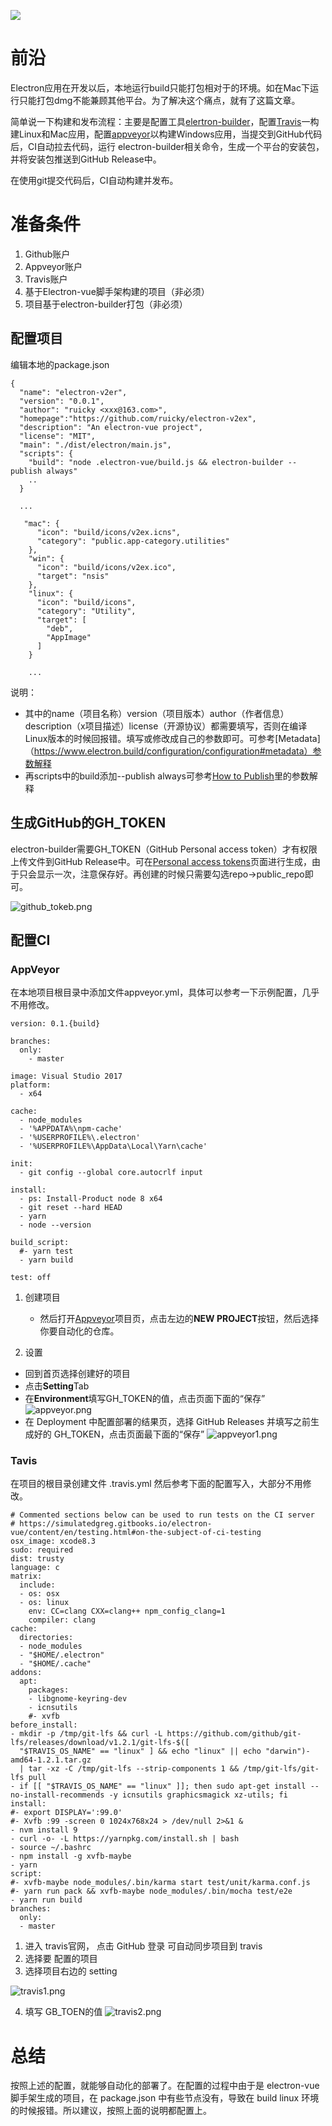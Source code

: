![](https://upload-images.jianshu.io/upload_images/9403248-4d9248d6fb157d02.png?imageMogr2/auto-orient/strip%7CimageView2/2/w/1240)

# 前沿

Electron应用在开发以后，本地运行build只能打包相对于的环境。如在Mac下运行只能打包dmg不能兼顾其他平台。为了解决这个痛点，就有了这篇文章。

简单说一下构建和发布流程：主要是配置工具[elertron-builder](https://github.com/electron-userland/electron-builder)，配置[Travis](https://travis-ci.org/)一构建Linux和Mac应用，配置[appveyor](https://www.appveyor.com/)以构建Windows应用，当提交到GitHub代码后，CI自动拉去代码，运行 electron-builder相关命令，生成一个平台的安装包，并将安装包推送到GitHub Release中。

在使用git提交代码后，CI自动构建并发布。

# 准备条件
1. Github账户
2. Appveyor账户
3. Travis账户
4. 基于Electron-vue脚手架构建的项目（非必须）
5. 项目基于electron-builder打包（非必须）

## 配置项目
编辑本地的package.json

```
{
  "name": "electron-v2er",
  "version": "0.0.1",
  "author": "ruicky <xxx@163.com>",
  "homepage":"https://github.com/ruicky/electron-v2ex",
  "description": "An electron-vue project",
  "license": "MIT",
  "main": "./dist/electron/main.js",
  "scripts": {
    "build": "node .electron-vue/build.js && electron-builder --publish always"
    ..
  }

  ...

   "mac": {
      "icon": "build/icons/v2ex.icns",
      "category": "public.app-category.utilities"
    },
    "win": {
      "icon": "build/icons/v2ex.ico",
      "target": "nsis"
    },
    "linux": {
      "icon": "build/icons",
      "category": "Utility",
      "target": [
        "deb",
        "AppImage"
      ]
    }

    ...

```
说明：
- 其中的name（项目名称）version（项目版本）author（作者信息）description（x项目描述）license（开源协议）都需要填写，否则在编译Linux版本的时候回报错。填写或修改成自己的参数即可。可参考[Metadata]（https://www.electron.build/configuration/configuration#metadata）参数解释
- 再scripts中的build添加--publish always可参考[How to Publish](https://www.electron.build/configuration/publish#how-to-publish)里的参数解释

## 生成GitHub的GH_TOKEN
electron-builder需要GH_TOKEN（GitHub Personal access token）才有权限上传文件到GitHub Release中。可在[Personal access tokens](https://github.com/settings/tokens)页面进行生成，由于只会显示一次，注意保存好。再创建的时候只需要勾选repo->public_repo即可。

![github_tokeb.png](https://upload-images.jianshu.io/upload_images/9403248-183756982726d1f7.png?imageMogr2/auto-orient/strip%7CimageView2/2/w/1240)

## 配置CI

### AppVeyor
在本地项目根目录中添加文件appveyor.yml，具体可以参考一下示例配置，几乎不用修改。

```
version: 0.1.{build}

branches:
  only:
    - master

image: Visual Studio 2017
platform:
  - x64

cache:
  - node_modules
  - '%APPDATA%\npm-cache'
  - '%USERPROFILE%\.electron'
  - '%USERPROFILE%\AppData\Local\Yarn\cache'

init:
  - git config --global core.autocrlf input

install:
  - ps: Install-Product node 8 x64
  - git reset --hard HEAD
  - yarn
  - node --version

build_script:
  #- yarn test
  - yarn build

test: off
```
1. 创建项目
   - 然后打开[Appveyor](https://ci.appveyor.com/projects/new)项目页，点击左边的**NEW PROJECT**按钮，然后选择你要自动化的仓库。

2. 设置
  - 回到首页选择创建好的项目
  - 点击**Setting**Tab
  - 在**Environment**填写GH_TOKEN的值，点击页面下面的“保存”
![appveyor.png](https://upload-images.jianshu.io/upload_images/9403248-0e60ebb16fac1a56.png?imageMogr2/auto-orient/strip%7CimageView2/2/w/1240)
  - 在 Deployment 中配置部署的结果页，选择 GitHub Releases 并填写之前生成好的 GH_TOKEN，点击页面最下面的“保存”
![appveyor1.png](https://upload-images.jianshu.io/upload_images/9403248-651f498db99a8efb.png?imageMogr2/auto-orient/strip%7CimageView2/2/w/1240)

### Tavis

在项目的根目录创建文件 .travis.yml 然后参考下面的配置写入，大部分不用修改。

```
# Commented sections below can be used to run tests on the CI server
# https://simulatedgreg.gitbooks.io/electron-vue/content/en/testing.html#on-the-subject-of-ci-testing
osx_image: xcode8.3
sudo: required
dist: trusty
language: c
matrix:
  include:
  - os: osx
  - os: linux
    env: CC=clang CXX=clang++ npm_config_clang=1
    compiler: clang
cache:
  directories:
  - node_modules
  - "$HOME/.electron"
  - "$HOME/.cache"
addons:
  apt:
    packages:
    - libgnome-keyring-dev
    - icnsutils
    #- xvfb
before_install:
- mkdir -p /tmp/git-lfs && curl -L https://github.com/github/git-lfs/releases/download/v1.2.1/git-lfs-$([
  "$TRAVIS_OS_NAME" == "linux" ] && echo "linux" || echo "darwin")-amd64-1.2.1.tar.gz
  | tar -xz -C /tmp/git-lfs --strip-components 1 && /tmp/git-lfs/git-lfs pull
- if [[ "$TRAVIS_OS_NAME" == "linux" ]]; then sudo apt-get install --no-install-recommends -y icnsutils graphicsmagick xz-utils; fi
install:
#- export DISPLAY=':99.0'
#- Xvfb :99 -screen 0 1024x768x24 > /dev/null 2>&1 &
- nvm install 9
- curl -o- -L https://yarnpkg.com/install.sh | bash
- source ~/.bashrc
- npm install -g xvfb-maybe
- yarn
script:
#- xvfb-maybe node_modules/.bin/karma start test/unit/karma.conf.js
#- yarn run pack && xvfb-maybe node_modules/.bin/mocha test/e2e
- yarn run build
branches:
  only:
  - master
```


1. 进入 travis官网， 点击 GitHub 登录 可自动同步项目到 travis
2. 选择要 配置的项目
3. 选择项目右边的 setting

![travis1.png](https://upload-images.jianshu.io/upload_images/9403248-38dd60af3d2aa917.png?imageMogr2/auto-orient/strip%7CimageView2/2/w/1240)

4. 填写 GB_TOEN的值
![travis2.png](https://upload-images.jianshu.io/upload_images/9403248-42fdc3fd09aa6ac6.png?imageMogr2/auto-orient/strip%7CimageView2/2/w/1240)

# 总结

按照上述的配置，就能够自动化的部署了。在配置的过程中由于是 electron-vue 脚手架生成的项目，在 package.json 中有些节点没有，导致在 build linux 环境的时候报错。所以建议，按照上面的说明都配置上。


